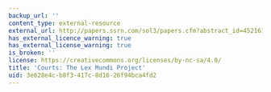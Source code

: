 ```yaml
---
backup_url: ''
content_type: external-resource
external_url: http://papers.ssrn.com/sol3/papers.cfm?abstract_id=452161
has_external_licence_warning: true
has_external_license_warning: true
is_broken: ''
license: https://creativecommons.org/licenses/by-nc-sa/4.0/
title: 'Courts: The Lex Mundi Project'
uid: 3e628e4c-b8f3-417c-8d16-26f94bca4fd2
---
```

